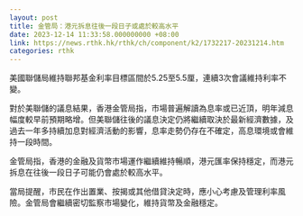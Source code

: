 ```yaml
---
layout: post
title: 金管局：港元拆息往後一段日子或處於較高水平
date: 2023-12-14 11:33:58.000000000 +08:00
link: https://news.rthk.hk/rthk/ch/component/k2/1732217-20231214.htm
categories: rthk
---
```


美國聯儲局維持聯邦基金利率目標區間於5.25至5.5厘，連續3次會議維持利率不變。

對於美聯儲的議息結果，香港金管局指，市場普遍解讀為息率或已近頂，明年減息幅度較早前預期略增。但美聯儲往後的議息決定仍將繼續取決於最新經濟數據，及過去一年多持續加息對經濟活動的影響，息率走勢仍存在不確定，高息環境或會維持一段時間。

金管局指，香港的金融及貨幣市場運作繼續維持暢順，港元匯率保持穩定，而港元拆息在往後一段日子可能仍會處於較高水平。

當局提醒，市民在作出置業、按揭或其他借貸決定時，應小心考慮及管理利率風險。金管局會繼續密切監察市場變化，維持貨幣及金融穩定。
